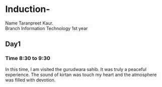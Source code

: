 # Induction-
Name Taranpreet Kaur.      
Branch Information Technology 1st year 
## Day1
### Time 8:30 to 9:30 
In this time, I am visited the gurudwara sahib.
It was truly a peaceful experience.
The sound of kirtan was touch my heart and the
atmosphere was filled with devotion.
